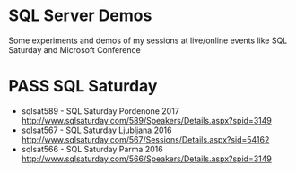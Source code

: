 # SQL Server Demos
Some experiments and demos of my sessions at live/online events like SQL Saturday and Microsoft Conference

PASS SQL Saturday
=================

- sqlsat589 - SQL Saturday Pordenone 2017 http://www.sqlsaturday.com/589/Speakers/Details.aspx?spid=3149 
- sqlsat567 - SQL Saturday Ljubljana 2016 http://www.sqlsaturday.com/567/Sessions/Details.aspx?sid=54162 
- sqlsat566 - SQL Saturday Parma 2016 http://www.sqlsaturday.com/566/Speakers/Details.aspx?spid=3149 
